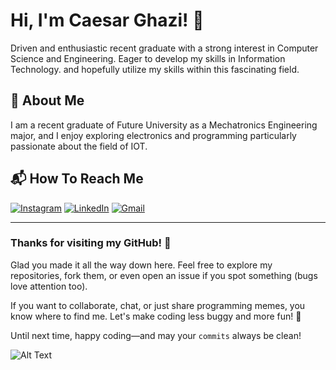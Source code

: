 # Hi, I'm Caesar Ghazi! 👋

Driven and enthusiastic recent graduate with a strong
interest in Computer Science and Engineering. Eager to
develop my skills in Information Technology. and hopefully
utilize my skills within this fascinating field.

## 🔎 About Me

I am a recent graduate of Future University as a Mechatronics Engineering major,
and I enjoy exploring electronics and programming
particularly passionate about the field of IOT.

## 📬 How To Reach Me

[![Instagram](https://img.shields.io/badge/Instagram-%23E4405F.svg?style=for-the-badge&logo=Instagram&logoColor=white)](https://www.instagram.com/caesarghazi/)
[![LinkedIn](https://img.shields.io/badge/linkedin-%230077B5.svg?style=for-the-badge&logo=linkedin&logoColor=white)](https://www.linkedin.com/in/caesar-ghazi)
[![Gmail](https://img.shields.io/badge/Gmail-D14836?style=for-the-badge&logo=gmail&logoColor=white)](mailto:caesarghazi13@gmail.com)

---
<!-- Thought about adding a bit of humor,🤪 -->
### Thanks for visiting my GitHub! 👋

Glad you made it all the way down here. Feel free
to explore my repositories, fork them, or even open an issue
if you spot something (bugs love attention too).

If you want to collaborate, chat, or just share programming
memes, you know where to find me. Let's make coding less buggy and more fun! 🚀

Until next time, happy coding—and may your `commits` always be clean!

![Alt Text](https://i.giphy.com/media/v1.Y2lkPTc5MGI3NjExM2VhbnF4N2g3cGtnZXNlbm5xcHdnZjM5eGowZ21vdTBieHZ5dHE4bCZlcD12MV9pbnRlcm5hbF9naWZfYnlfaWQmY3Q9Zw/3oEjHSNWEQN0DbSULu/giphy.gif)
